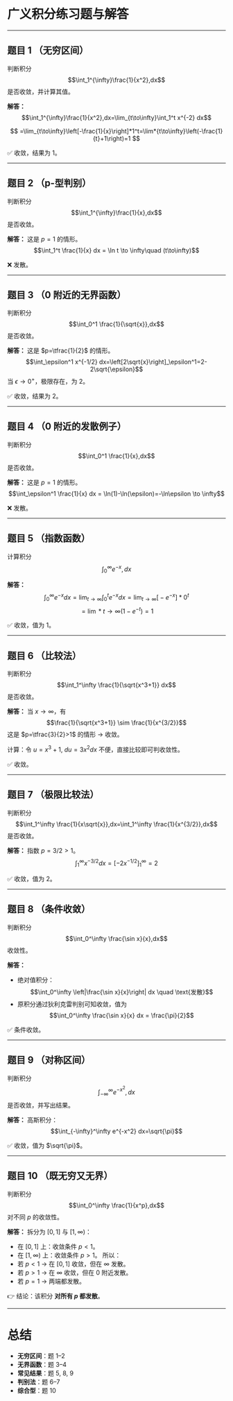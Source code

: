 
# 广义积分练习题与解答

---

## 题目 1 （无穷区间）

判断积分
$$\int_1^{\infty}\frac{1}{x^2},dx$$
是否收敛，并计算其值。

**解答：**
$$\int_1^{\infty}\frac{1}{x^2},dx=\lim_{t\to\infty}\int_1^t x^{-2} dx$$
 
$$
=\lim_{t\to\infty}\left[-\frac{1}{x}\right]*1^t=\lim*{t\to\infty}\left(-\frac{1}{t}+1\right)=1
$$
  
✅ 收敛，结果为 1。

---

## 题目 2 （p-型判别）

判断积分
$$\int_1^{\infty}\frac{1}{x},dx$$
是否收敛。

**解答：**
这是 $p=1$ 的情形。
$$\int_1^t \frac{1}{x} dx = \ln t \to \infty\quad (t\to\infty)$$
  
❌ 发散。

---

## 题目 3 （0 附近的无界函数）

判断积分
$$\int_0^1 \frac{1}{\sqrt{x}},dx$$
是否收敛。

**解答：**
这是 $p=\tfrac{1}{2}$ 的情形。
$$\int_\epsilon^1 x^{-1/2} dx=\left[2\sqrt{x}\right]_\epsilon^1=2-2\sqrt{\epsilon}$$
当 $\epsilon\to 0^+$，极限存在，为 2。
  
✅ 收敛，结果为 2。

---

## 题目 4 （0 附近的发散例子）

判断积分
$$\int_0^1 \frac{1}{x},dx$$
是否收敛。

**解答：**
这是 $p=1$ 的情形。
$$\int_\epsilon^1 \frac{1}{x} dx = \ln(1)-\ln(\epsilon)=-\ln\epsilon \to \infty$$
  
❌ 发散。

---

## 题目 5 （指数函数）

计算积分
$$\int_0^\infty e^{-x},dx$$

**解答：**
$$\int_0^\infty e^{-x} dx=\lim_{t\to\infty}\int_0^t e^{-x} dx=\lim_{t\to\infty}\big[-e^{-x}\big]*0^t$$
$$=\lim*{t\to\infty}(1-e^{-t})=1$$
  
✅ 收敛，值为 1。

---

## 题目 6 （比较法）

判断积分
$$\int_1^\infty \frac{1}{\sqrt{x^3+1}} dx$$
是否收敛。

**解答：**
当 $x\to\infty$，有
$$\frac{1}{\sqrt{x^3+1}} \sim \frac{1}{x^{3/2}}$$
这是 $p=\tfrac{3}{2}>1$ 的情形 → 收敛。

计算：令 $u=x^3+1,\ du=3x^2 dx$ 不便，直接比较即可判收敛性。
  
✅ 收敛。

---

## 题目 7 （极限比较法）

判断积分
$$\int_1^\infty \frac{1}{x\sqrt{x}},dx=\int_1^\infty \frac{1}{x^{3/2}},dx$$
是否收敛。

**解答：**
指数 $p=3/2>1$。
$$\int_1^\infty x^{-3/2} dx = \left[-2x^{-1/2}\right]_1^\infty = 2$$
  
✅ 收敛，值为 2。

---

## 题目 8 （条件收敛）

判断积分
$$\int_0^\infty \frac{\sin x}{x},dx$$
收敛性。

**解答：**

* 绝对值积分：
  $$\int_0^\infty \left|\frac{\sin x}{x}\right| dx \quad \text{发散}$$
* 原积分通过狄利克雷判别可知收敛，值为
  $$\int_0^\infty \frac{\sin x}{x} dx = \frac{\pi}{2}$$
  
✅ 条件收敛。

---

## 题目 9 （对称区间）

判断积分
$$\int_{-\infty}^{\infty} e^{-x^2},dx$$
是否收敛，并写出结果。

**解答：**
高斯积分：
$$\int_{-\infty}^\infty e^{-x^2} dx=\sqrt{\pi}$$
  
✅ 收敛，值为 $\sqrt{\pi}$。

---

## 题目 10 （既无穷又无界）

判断积分
$$\int_0^\infty \frac{1}{x^p},dx$$
对不同 $p$ 的收敛性。

**解答：**
拆分为 $[0,1]$ 与 $[1,\infty)$：

* 在 $[0,1]$ 上：收敛条件 $p<1$。
* 在 $[1,\infty)$ 上：收敛条件 $p>1$。
  所以：
* 若 $p<1$ → 在 $[0,1]$ 收敛，但在 $\infty$ 发散。
* 若 $p>1$ → 在 $\infty$ 收敛，但在 0 附近发散。
* 若 $p=1$ → 两端都发散。
  
👉 结论：该积分 **对所有 $p$ 都发散**。

---

# 总结

* **无穷区间**：题 1–2
* **无界函数**：题 3–4
* **常见结果**：题 5, 8, 9
* **判别法**：题 6–7
* **综合型**：题 10

